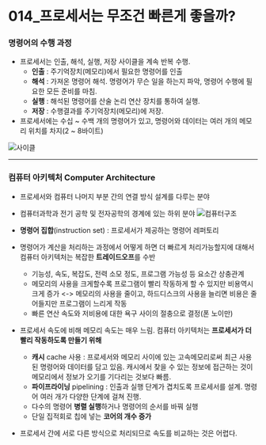 # 014_프로세서는 무조건 빠른게 좋을까? #
### 명령어의 수행 과정 ###
* 프로세서는 인출, 해석, 실행, 저장 사이클을 계속 반복 수행.
  * **인출** : 주기억장치(메모리)에서 필요한 명령어를 인출
  * **해석** : 가져온 명령어 해석. 명령어가 무슨 일을 하는지 파악, 명령어 수행에 필요한 모든 준비를 마침.
  * **실행** : 해석된 명령어를 산술 논리 연산 장치를 통하여 실행.
  * **저장** : 수행결과를 주기억장치(메모리)에 저장.
* 프로세서에는 수십 ~ 수백 개의 명령어가 있고, 명령어와 데이터는 여러 개의 메모리 위치를 차지(2 ~ 8바이트)
  
![사이클](https://user-images.githubusercontent.com/109029407/181009790-ccd7bce1-4c9a-43c4-9293-86a12e84ed06.png)

---

### 컴퓨터 아키텍처 Computer Architecture ###
* 프로세서와 컴퓨터 나머지 부분 간의 연결 방식 설계를 다루는 분야
* 컴퓨터과학과 전기 공학 및 전자공학의 경계에 있는 하위 분야
![컴퓨터구조](https://user-images.githubusercontent.com/109029407/181011809-97112e1c-30ef-45f7-b5a9-522f48f94eee.png)

* **명령어 집합**(instruction set) : 프로세서가 제공하는 명령어 레퍼토리 
* 명령어가 계산을 처리하는 과정에서 어떻게 하면 더 빠르게 처리가능할지에 대해서 컴퓨터 아키텍처는 복잡한 **트레이드오프**를 수반
  * 기능성, 속도, 복잡도, 전력 소모 정도, 프로그램 가능성 등 요소간 상충관계
  * 메모리의 사용을 크게할수록 프로그램이 빨리 작동하게 할 수 있지만 비용역시 크게 증가 <-> 메모리의 사용을 줄이고, 하드디스크의 사용을 늘리면 비용은 줄어들지만 프로그램이 느리게 작동
  * 빠른 연산 속도와 저비용에 대한 욕구 사이의 절충으로 결정(폰 노이만)
 
* 프로세서 속도에 비해 메모리 속도는 매우 느림. 컴퓨터 아키텍처는 **프로세서가 더 빨리 작동하도록 만들기 위해**
  * **캐시** cache 사용 : 프로세서와 메모리 사이에 있는 고속메모리로써 최근 사용된 명령어와 데이터를 담고 있음. 캐시에서 찾을 수 있는 정보에 접근하는 것이 메모리에서 정보가 오기를 기다리는 것보다 빠름.
  * **파이프라이닝** pipelining : 인출과 실행 단계가 겹치도록 프로세서를 설계. 명령어 여러 개가 다양한 단계에 걸쳐 진행.
  * 다수의 명령어 **병렬 실행**하거나 명령어의 순서를 바꿔 실행
  * 단일 집적회로 칩에 넣는 **코어의 개수 증가**
* 프로세서 간에 서로 다른 방식으로 처리되므로 속도를 비교하는 것은 어렵다. 
